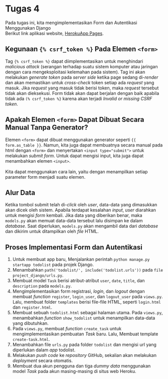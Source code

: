 # Tugas 4
Pada tugas ini, kita mengimplementasikan Form dan Autentikasi Menggunakan Django <br/>
Berikut link aplikasi website, [HerokuApp Pages](https://tugas2-pbp-safa.herokuapp.com/).

## Kegunaan `{% csrf_token %}` Pada Elemen `<form>`
Tag `{% csrf_token %}` dapat diimplementasikan untuk menghindari *malicious attack* (serangan terhadap 
suatu sistem komputer atau jaringan dengan cara mengeksploitasi kelemahan pada sistem). Tag ini akan melakukan
*generate token* pada *server side* ketika page sedang di-*render* dan akan memastikan untuk *cross-check* token
setiap ada *request* yang masuk. Jika *request* yang masuk tidak berisi token, maka *request* tersebut tidak akan dieksekusi.
Form tidak akan dapat berjalan dengan baik apabila tidak ada `(% csrf_token %}` karena akan terjadi *Invalid or missing CSRF token*.

## Apakah Elemen `<form>` Dapat Dibuat Secara Manual Tanpa Generator?
Elemen `<form>` dapat dibuat menggunakan generator seperti `{{ form.as_table }}`. Namun, kita juga dapat membuatnya secara manual pada html
dengan `<form>` dan menyertakan `<input type="submit">` untuk melakukan *submit form*. Untuk dapat mengisi input, kita juga dapat menambahkan
elemen `<input>`. </br></br>
Kita dapat menggunakan cara lain, yaitu dengan menampilkan setiap parameter form menjadi suatu elemen.

## Alur Data
Ketika tombol submit telah di-*click* oleh *user*, data-data yang dimasukkan akan dicek oleh sistem. Apabila terdapat kesalahan *input*, *user* diarahkan untuk mengisi *form* kembali. Jika data yang diberikan benar, maka `models.py` akan memuat data-data tersebut lalu disimpan ke dalam *database*. Saat diperlukan, `models.py` akan mengambil data dari *database* dan dikirim untuk ditampilkan oleh *file* HTML.

## Proses Implementasi Form dan Autentikasi
1. Untuk membuat app baru, Menjalankan perintah `python manage.py startapp todolist` pada projek Django.
2. Menambahkan `path('todolist/', include('todolist.urls'))` pada `file project_django/urls.py`.
3. Membuat model `Task` berisi atribut-atribut `user`, `date`, `title`, dan `description` pada `models.py`.
4. Mengimplementasikan form registrasi, *login*, dan *logout* dengan membuat *function* `register`, `login_user`, dan `logout_user` pada `views.py`. Lalu, membuat folder `templates` berisi file-file HTML, seperti `login.html` dan `register.html`.
5. Membuat sebuah `todolist.html` sebagai halaman utama. Pada `views.py`, menambahkan *function* `show_todolist` untuk menampilkan data-data yang dibutuhkan.
6. Pada `views.py`, membuat *function* `create_task` untuk mengimplementasikan pembuatan *Task* baru. Lalu, Membuat template `create-task.html`.
7. Menambahkan file `urls.py` pada folder `todolist` dan mengisi url yang diperlukan dalam *app* todolist.
8. Melakukan *push code* ke *repository* GitHub, sekalian akan melakukan *deployment* secara otomatis.
9. Membuat dua akun pengguna dan tiga *dummy data* menggunakan model *Task* pada akun masing-masing di situs web Heroku.
